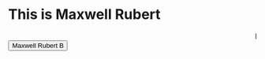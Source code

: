 
<!DOCTYPE html>
<html>
<head>
</head>
<body>

<h1>This is Maxwell Rubert</h1>
<marquee>I'm from Kanyakumari, I am glad to learn front end development rn!</marquee>
<a href="https://tinyurl.com/oose-s6">
  <button>Maxwell Rubert B</button>
</a>
</body>
</html>

